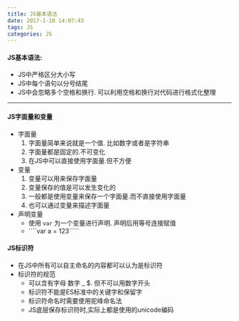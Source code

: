 ```yaml
---
title: JS基本语法
date: 2017-1-10 14:07:43
tags: JS
categories: JS
---
```


#### JS基本语法:
- JS中严格区分大小写
- JS中每个语句以分号结尾
- JS中会忽略多个空格和换行. 可以利用空格和换行对代码进行格式化整理

----------

#### JS字面量和变量
- 字面量
	1. 字面量简单来说就是一个值. 比如数字或者是字符串
	2. 字面量都是固定的.不可变化
	3. 在JS中可以直接使用字面量.但不方便
- 变量
	1. 变量可以用来保存字面量
	2. 变量保存的值是可以发生变化的
	3. 一般都是使用变量来保存一个字面量.而不直接使用字面量
	4. 也可以通过变量来描述字面量
- 声明变量
	- 使用 ````var```` 为一个变量进行声明. 声明后用等号连接赋值
	- ````var a = 123`````  

#### JS标识符
- 在JS中所有可以自主命名的内容都可以认为是标识符
- 标识符的规范
	- 可以含有字母 数字 _ $. 但不可以用数字开头
	- 标识符不能是ES标准中的关键字和保留字
	- 标识符命名时需要使用驼峰命名法
	- JS底层保存标识符时,实际上都是使用的unicode编码